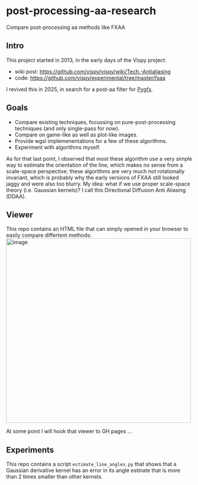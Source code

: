 # post-processing-aa-research
Compare post-processing aa methods like FXAA

## Intro

This project started in 2013, in the early days of the Vispy project:
* wiki post: https://github.com/vispy/vispy/wiki/Tech.-Antialiasing
* code: https://github.com/vispy/experimental/tree/master/fsaa

I revived this in 2025, in search for a post-aa filter for [Pygfx](https://github.com/pygfx/pygfx).

## Goals

* Compare existing techniques, focussing on pure-post-processing techniques (and only single-pass for now).
* Compare on game-like as well as plot-like images.
* Provide wgsl implemenentations for a few of these algorithms.
* Experiment with algorithms myself.

As for that last point, I observed that most these algorithm use a very simple way to
estimate the orientation of the line, which makes no sense from a scale-space perspective;
these algorithms are very much *not* rotationally invariant, which is probably why the early
versions of FXAA still looked jaggy and were also too blurry. My idea: what if we use proper
scale-space theory (i.e. Gaussian kernels)? I call this Directional Diffusion Anti Aliasing (DDAA).

## Viewer

This repo contains an HTML file that can simply opened in your browser to easily compare differtent methods:
<img width="500" alt="image" src="https://github.com/user-attachments/assets/f96eacb9-aecf-45a4-a8ac-0f2d78be33a3" />

At some point I will hook that viewer to GH pages ...

## Experiments
This repo contains a script `estimate_line_angles.py` that shows that a Gaussian derivative kernel
has an error in its angle estinate that is more than 2 times smaller than other kernels.

